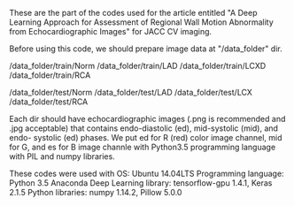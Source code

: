 These are the part of the codes used for the article entitled "A Deep Learning
Approach for Assessment of Regional Wall Motion Abnormality from
Echocardiographic Images" for JACC CV imaging.

Before using this code, we should prepare image data at "/data_folder" dir.

/data_folder/train/Norm
/data_folder/train/LAD
/data_folder/train/LCXD
/data_folder/train/RCA

/data_folder/test/Norm
/data_folder/test/LAD
/data_folder/test/LCX
/data_folder/test/RCA

Each dir should have echocardiographic images (.png is recommended and .jpg
acceptable) that contains endo-diastolic (ed), mid-systolic (mid), and endo-
systolic (ed) phases. We put ed for R (red) color image channel, mid for G,
and es for B image channle with Python3.5 programming language with PIL and
numpy libraries.

These codes were used with
   OS: Ubuntu 14.04LTS
   Programming language: Python 3.5 Anaconda
   Deep Learning library: tensorflow-gpu 1.4.1, Keras 2.1.5
   Python libraries: numpy 1.14.2, Pillow 5.0.0
